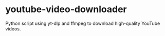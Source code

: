 # youtube-video-downloader
Python script using yt-dlp and ffmpeg to download high-quality YouTube videos.
